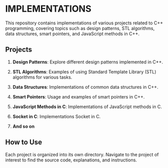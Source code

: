 # IMPLEMENTATIONS

This repository contains implementations of various projects related to C++ programming, covering topics such as design patterns, STL algorithms, data structures, smart pointers, and JavaScript methods in C++.

## Projects

1. **Design Patterns**: Explore different design patterns implemented in C++.

2. **STL Algorithms**: Examples of using Standard Template Library (STL) algorithms for various tasks.

3. **Data Structures**: Implementations of common data structures in C++.

4. **Smart Pointers**: Usage and examples of smart pointers in C++.

5. **JavaScript Methods in C**: Implementations of JavaScript methods in C.

6. **Socket in C**: Implementations Socket in C.

7. **And so on**

## How to Use

Each project is organized into its own directory. Navigate to the project of interest to find the source code, explanations, and instructions.


